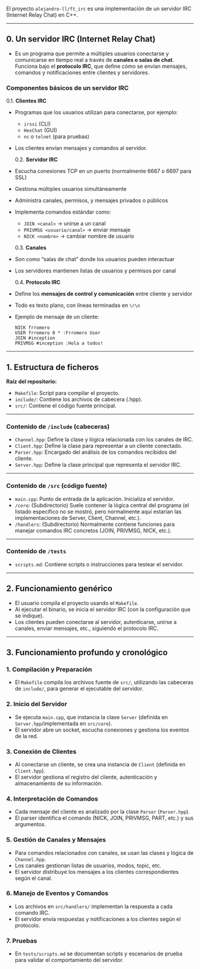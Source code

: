 El proyecto `alejandro-ll/ft_irc` es una implementación de un servidor IRC (Internet Relay Chat) en C++.

---

## 0. Un servidor IRC (Internet Relay Chat)

- Es un programa que permite a múltiples usuarios conectarse y comunicarse en tiempo real a través de **canales o salas de chat**. Funciona bajo el **protocolo IRC**, que define cómo se envían mensajes, comandos y notificaciones entre clientes y servidores.

### Componentes básicos de un servidor IRC

0.1. **Clientes IRC**

- Programas que los usuarios utilizan para conectarse, por ejemplo:

  - `irssi` (CLI)
  - `HexChat` (GUI)
  - `nc` o `telnet` (para pruebas)

- Los clientes envían mensajes y comandos al servidor.

  0.2. **Servidor IRC**

- Escucha conexiones TCP en un puerto (normalmente 6667 o 6697 para SSL)
- Gestiona múltiples usuarios simultáneamente
- Administra canales, permisos, y mensajes privados o públicos
- Implementa comandos estándar como:

  - `JOIN <canal>` → unirse a un canal
  - `PRIVMSG <usuario/canal>` → enviar mensaje
  - `NICK <nombre>` → cambiar nombre de usuario

  0.3. **Canales**

- Son como “salas de chat” donde los usuarios pueden interactuar
- Los servidores mantienen listas de usuarios y permisos por canal

  0.4. **Protocolo IRC**

- Define los **mensajes de control y comunicación** entre cliente y servidor
- Todo es texto plano, con líneas terminadas en `\r\n`
- Ejemplo de mensaje de un cliente:

  ```
  NICK frromero
  USER frromero 0 * :Frromero User
  JOIN #inception
  PRIVMSG #inception :Hola a todos!
  ```

---

## 1. Estructura de ficheros

**Raíz del repositorio:**

- `Makefile`: Script para compilar el proyecto.
- `include/`: Contiene los archivos de cabecera (.hpp).
- `src/`: Contiene el código fuente principal.

---

### Contenido de `/include` (cabeceras)

- `Channel.hpp`: Define la clase y lógica relacionada con los canales de IRC.
- `Client.hpp`: Define la clase para representar a un cliente conectado.
- `Parser.hpp`: Encargado del análisis de los comandos recibidos del cliente.
- `Server.hpp`: Define la clase principal que representa el servidor IRC.

---

### Contenido de `/src` (código fuente)

- `main.cpp`: Punto de entrada de la aplicación. Inicializa el servidor.
- `/core`: (Subdirectorio) Suele contener la lógica central del programa (el listado específico no se mostró, pero normalmente aquí estarían las implementaciones de Server, Client, Channel, etc.).
- `/handlers`: (Subdirectorio) Normalmente contiene funciones para manejar comandos IRC concretos (JOIN, PRIVMSG, NICK, etc.).

---

### Contenido de `/tests`

- `scripts.md`: Contiene scripts o instrucciones para testear el servidor.

---

## 2. Funcionamiento genérico

- El usuario compila el proyecto usando el `Makefile`.
- Al ejecutar el binario, se inicia el servidor IRC (con la configuración que se indique).
- Los clientes pueden conectarse al servidor, autenticarse, unirse a canales, enviar mensajes, etc., siguiendo el protocolo IRC.

---

## 3. Funcionamiento profundo y cronológico

### 1. Compilación y Preparación

- El `Makefile` compila los archivos fuente de `src/`, utilizando las cabeceras de `include/`, para generar el ejecutable del servidor.

### 2. Inicio del Servidor

- Se ejecuta `main.cpp`, que instancia la clase `Server` (definida en `Server.hpp`/implementada en `src/core`).
- El servidor abre un socket, escucha conexiones y gestiona los eventos de la red.

### 3. Conexión de Clientes

- Al conectarse un cliente, se crea una instancia de `Client` (definida en `Client.hpp`).
- El servidor gestiona el registro del cliente, autenticación y almacenamiento de su información.

### 4. Interpretación de Comandos

- Cada mensaje del cliente es analizado por la clase `Parser` (`Parser.hpp`).
- El parser identifica el comando (NICK, JOIN, PRIVMSG, PART, etc.) y sus argumentos.

### 5. Gestión de Canales y Mensajes

- Para comandos relacionados con canales, se usan las clases y lógica de `Channel.hpp`.
- Los canales gestionan listas de usuarios, modos, topic, etc.
- El servidor distribuye los mensajes a los clientes correspondientes según el canal.

### 6. Manejo de Eventos y Comandos

- Los archivos en `src/handlers/` implementan la respuesta a cada comando IRC.
- El servidor envía respuestas y notificaciones a los clientes según el protocolo.

### 7. Pruebas

- En `tests/scripts.md` se documentan scripts y escenarios de prueba para validar el comportamiento del servidor.
